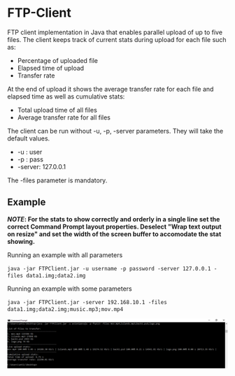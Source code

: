 # FTP-Client
FTP client implementation in Java that enables parallel upload of up to five files. 
The client keeps track of current stats during upload for each file such as:
* Percentage of uploaded file
* Elapsed time of upload
* Transfer rate

At the end of upload it shows the average transfer rate for each file and elapsed time as well as cumulative stats:
* Total upload time of all files
* Average transfer rate for all files

The client can be run without -u, -p, -server parameters. They will take the default values.
* -u : user
* -p : pass
* -server: 127.0.0.1

The -files parameter is mandatory.


## Example

**_NOTE_: For the stats to show correctly and orderly in a single line set the correct Command Prompt layout properties. 
Deselect "Wrap text output on resize" and set the width of the screen buffer to accomodate the stat showing.**

Running an example with all parameters
```
java -jar FTPClient.jar -u username -p password -server 127.0.0.1 -files data1.img;data2.img
```

Running an example with some parameters
```
java -jar FTPClient.jar -server 192.168.10.1 -files data1.img;data2.img;music.mp3;mov.mp4
```
![alt text](https://github.com/avionipevaju/FTP-Client/blob/master/examples/example.png?raw=true "FTP client example")

